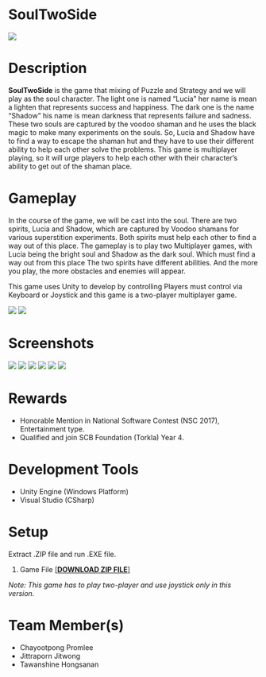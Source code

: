 # SoulTwoSide
![](https://i.imgur.com/4IbsvrJ.jpg)
# Description
**SoulTwoSide** is the game that mixing of Puzzle and Strategy and we will play as the soul character. The light one is named “Lucia” her name is mean a lighten that represents success and happiness. The dark one is the name “Shadow” his name is mean darkness that represents failure and sadness. These two souls are captured by the voodoo shaman and he uses the black magic to make many experiments on the souls. So, Lucia and Shadow have to find a way to escape the shaman hut and they have to use their different ability to help each other solve the problems. This game is multiplayer playing, so it will urge players to help each other with their character’s ability to get out of the shaman place.

# Gameplay
In the course of the game, we will be cast into the soul. There are two spirits, Lucia and Shadow, which are captured by Voodoo shamans for various superstition experiments. Both spirits must help each other to find a way out of this place. The gameplay is to play two Multiplayer games, with Lucia being the bright soul and Shadow as the dark soul. Which must find a way out from this place The two spirits have different abilities. And the more you play, the more obstacles and enemies will appear.

This game uses Unity to develop by controlling Players must control via Keyboard or Joystick and this game is a two-player multiplayer game.

![](https://i.imgur.com/XAIOqhk.png)
![](https://i.imgur.com/gqTQzOL.png)

# Screenshots
![](https://i.imgur.com/rguCeR4.png)
![](https://i.imgur.com/NCSykrO.png)
![](https://i.imgur.com/D4943ch.png)
![](https://i.imgur.com/xt24q8O.png)
![](https://i.imgur.com/DrbpOX0.png)
![](https://i.imgur.com/mdBNfWU.png)
# Rewards
- Honorable Mention in National Software Contest (NSC 2017), Entertainment type.
- Qualified and join SCB Foundation (Torkla) Year 4.
# Development Tools
- Unity Engine (Windows Platform)
- Visual Studio (CSharp)
# Setup
Extract .ZIP file and run .EXE file.

1. Game File <a href="https://1drv.ms/u/s!Ai9z8mPSceQOkQTthHkqIWzQLqIS?e=CgC4m4">[**DOWNLOAD ZIP FILE**]</a>

*Note: This game has to play two-player and use joystick only in this version.*
# Team Member(s)
- Chayootpong Promlee
- Jittraporn Jitwong
- Tawanshine Hongsanan
